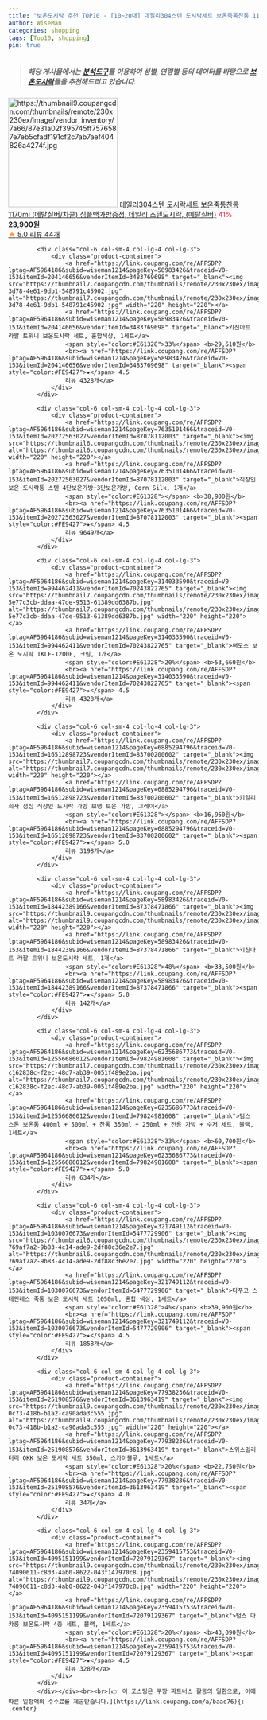 ```yaml
---
title: "보온도시락 추천 TOP10 - [10~20대] 데일리304스텐 도시락세트 보온죽통찬통 1170ml (메탈실버/차콜) 심플백가방증정, 데일리 스텐도시락, (메탈실버)"
author: WiseMan
categories: shopping
tags: [Top10, shopping]
pin: true
---
```


> ##### 해당 게시물에서는 [**분석도구**](https://itemscout.io/)를 이용하여 **성별**, **연령별** 등의 데이터를 바탕으로 [**보온도시락**](https://link.coupang.com/a/baae76)들을 추천해드리고 있습니다.
<div class="container"><div class="row">
            <div class="col-6 col-sm-4 col-lg-4 col-lg-3">
                <div class="product-container">
                    <a href="https://link.coupang.com/re/AFFSDP?lptag=AF5964186&subid=wiseman1214&pageKey=7699122485&traceid=V0-153&itemId=20608747161&vendorItemId=87683289774" target="_blank"><img src="https://thumbnail9.coupangcdn.com/thumbnails/remote/230x230ex/image/vendor_inventory/7a66/87e31a02f395745ff7576587e7eb5cfadf191cf2c7ab7aef404826a4274f.jpg" alt="https://thumbnail9.coupangcdn.com/thumbnails/remote/230x230ex/image/vendor_inventory/7a66/87e31a02f395745ff7576587e7eb5cfadf191cf2c7ab7aef404826a4274f.jpg" width="220" height="220"></a>
                    <a href="https://link.coupang.com/re/AFFSDP?lptag=AF5964186&subid=wiseman1214&pageKey=7699122485&traceid=V0-153&itemId=20608747161&vendorItemId=87683289774" target="_blank">데일리304스텐 도시락세트 보온죽통찬통 1170ml (메탈실버/차콜) 심플백가방증정, 데일리 스텐도시락, (메탈실버)</a>
                    <span style="color:#E61328">41%</span> <b>23,900원</b>
                    <br><a href="https://link.coupang.com/re/AFFSDP?lptag=AF5964186&subid=wiseman1214&pageKey=7699122485&traceid=V0-153&itemId=20608747161&vendorItemId=87683289774" target="_blank"><span style="color:#FE9427">★</span> 5.0
                    리뷰 44개</a>
                </div>
            </div>
            
            <div class="col-6 col-sm-4 col-lg-4 col-lg-3">
                <div class="product-container">
                    <a href="https://link.coupang.com/re/AFFSDP?lptag=AF5964186&subid=wiseman1214&pageKey=58983426&traceid=V0-153&itemId=204146656&vendorItemId=3483769698" target="_blank"><img src="https://thumbnail7.coupangcdn.com/thumbnails/remote/230x230ex/image/retail/images/2018/01/09/10/4/8f09b64d-3d78-4e61-9db1-548791c45902.jpg" alt="https://thumbnail7.coupangcdn.com/thumbnails/remote/230x230ex/image/retail/images/2018/01/09/10/4/8f09b64d-3d78-4e61-9db1-548791c45902.jpg" width="220" height="220"></a>
                    <a href="https://link.coupang.com/re/AFFSDP?lptag=AF5964186&subid=wiseman1214&pageKey=58983426&traceid=V0-153&itemId=204146656&vendorItemId=3483769698" target="_blank">키친아트 라팔 트위니 보온도시락 세트, 혼합색상, 1세트</a>
                    <span style="color:#E61328">33%</span> <b>29,510원</b>
                    <br><a href="https://link.coupang.com/re/AFFSDP?lptag=AF5964186&subid=wiseman1214&pageKey=58983426&traceid=V0-153&itemId=204146656&vendorItemId=3483769698" target="_blank"><span style="color:#FE9427">★</span> 4.5
                    리뷰 4328개</a>
                </div>
            </div>
            
            <div class="col-6 col-sm-4 col-lg-4 col-lg-3">
                <div class="product-container">
                    <a href="https://link.coupang.com/re/AFFSDP?lptag=AF5964186&subid=wiseman1214&pageKey=7635101466&traceid=V0-153&itemId=20272563027&vendorItemId=87078112003" target="_blank"><img src="https://thumbnail6.coupangcdn.com/thumbnails/remote/230x230ex/image/vendor_inventory/c541/3015546dd2ff18f3e94c7e142b5271edc5d50f15d85cc17f63965a506455.jpg" alt="https://thumbnail6.coupangcdn.com/thumbnails/remote/230x230ex/image/vendor_inventory/c541/3015546dd2ff18f3e94c7e142b5271edc5d50f15d85cc17f63965a506455.jpg" width="220" height="220"></a>
                    <a href="https://link.coupang.com/re/AFFSDP?lptag=AF5964186&subid=wiseman1214&pageKey=7635101466&traceid=V0-153&itemId=20272563027&vendorItemId=87078112003" target="_blank">직장인 보온 도시락통 스텐 4단보온가방+3단보온가방, Corn Silk, 1개</a>
                    <span style="color:#E61328"></span> <b>38,900원</b>
                    <br><a href="https://link.coupang.com/re/AFFSDP?lptag=AF5964186&subid=wiseman1214&pageKey=7635101466&traceid=V0-153&itemId=20272563027&vendorItemId=87078112003" target="_blank"><span style="color:#FE9427">★</span> 4.5
                    리뷰 9649개</a>
                </div>
            </div>
            
            <div class="col-6 col-sm-4 col-lg-4 col-lg-3">
                <div class="product-container">
                    <a href="https://link.coupang.com/re/AFFSDP?lptag=AF5964186&subid=wiseman1214&pageKey=314033590&traceid=V0-153&itemId=994462411&vendorItemId=70243822765" target="_blank"><img src="https://thumbnail7.coupangcdn.com/thumbnails/remote/230x230ex/image/retail/images/4284393754544689-5e77c3cb-ddaa-47de-9513-61389dd6387b.jpg" alt="https://thumbnail7.coupangcdn.com/thumbnails/remote/230x230ex/image/retail/images/4284393754544689-5e77c3cb-ddaa-47de-9513-61389dd6387b.jpg" width="220" height="220"></a>
                    <a href="https://link.coupang.com/re/AFFSDP?lptag=AF5964186&subid=wiseman1214&pageKey=314033590&traceid=V0-153&itemId=994462411&vendorItemId=70243822765" target="_blank">써모스 보온 도시락 TKLF-1200F, 크림, 1개</a>
                    <span style="color:#E61328">20%</span> <b>53,660원</b>
                    <br><a href="https://link.coupang.com/re/AFFSDP?lptag=AF5964186&subid=wiseman1214&pageKey=314033590&traceid=V0-153&itemId=994462411&vendorItemId=70243822765" target="_blank"><span style="color:#FE9427">★</span> 4.5
                    리뷰 4328개</a>
                </div>
            </div>
            
            <div class="col-6 col-sm-4 col-lg-4 col-lg-3">
                <div class="product-container">
                    <a href="https://link.coupang.com/re/AFFSDP?lptag=AF5964186&subid=wiseman1214&pageKey=6885294796&traceid=V0-153&itemId=16512898723&vendorItemId=83700200602" target="_blank"><img src="https://thumbnail7.coupangcdn.com/thumbnails/remote/230x230ex/image/vendor_inventory/0fff/2d8d60d6b62ce5ca1fcabff48d218d123a76a6d5766a81122a87ba6a5230.jpg" alt="https://thumbnail7.coupangcdn.com/thumbnails/remote/230x230ex/image/vendor_inventory/0fff/2d8d60d6b62ce5ca1fcabff48d218d123a76a6d5766a81122a87ba6a5230.jpg" width="220" height="220"></a>
                    <a href="https://link.coupang.com/re/AFFSDP?lptag=AF5964186&subid=wiseman1214&pageKey=6885294796&traceid=V0-153&itemId=16512898723&vendorItemId=83700200602" target="_blank">키알리 회사 점심 직장인 도시락 가방 보냉 보온 가방, 그레이</a>
                    <span style="color:#E61328"></span> <b>16,950원</b>
                    <br><a href="https://link.coupang.com/re/AFFSDP?lptag=AF5964186&subid=wiseman1214&pageKey=6885294796&traceid=V0-153&itemId=16512898723&vendorItemId=83700200602" target="_blank"><span style="color:#FE9427">★</span> 5.0
                    리뷰 3198개</a>
                </div>
            </div>
            
            <div class="col-6 col-sm-4 col-lg-4 col-lg-3">
                <div class="product-container">
                    <a href="https://link.coupang.com/re/AFFSDP?lptag=AF5964186&subid=wiseman1214&pageKey=58983426&traceid=V0-153&itemId=18442389166&vendorItemId=87378471866" target="_blank"><img src="https://thumbnail9.coupangcdn.com/thumbnails/remote/230x230ex/image/vendor_inventory/f14f/23219de34a5a10d0b08d8c92fe572113530431ba72df28c5c12a7e474920.jpg" alt="https://thumbnail9.coupangcdn.com/thumbnails/remote/230x230ex/image/vendor_inventory/f14f/23219de34a5a10d0b08d8c92fe572113530431ba72df28c5c12a7e474920.jpg" width="220" height="220"></a>
                    <a href="https://link.coupang.com/re/AFFSDP?lptag=AF5964186&subid=wiseman1214&pageKey=58983426&traceid=V0-153&itemId=18442389166&vendorItemId=87378471866" target="_blank">키친아트 라팔 트위니 보온도시락 세트, 1개</a>
                    <span style="color:#E61328">48%</span> <b>33,500원</b>
                    <br><a href="https://link.coupang.com/re/AFFSDP?lptag=AF5964186&subid=wiseman1214&pageKey=58983426&traceid=V0-153&itemId=18442389166&vendorItemId=87378471866" target="_blank"><span style="color:#FE9427">★</span> 5.0
                    리뷰 142개</a>
                </div>
            </div>
            
            <div class="col-6 col-sm-4 col-lg-4 col-lg-3">
                <div class="product-container">
                    <a href="https://link.coupang.com/re/AFFSDP?lptag=AF5964186&subid=wiseman1214&pageKey=6235686773&traceid=V0-153&itemId=12556686012&vendorItemId=79824981608" target="_blank"><img src="https://thumbnail7.coupangcdn.com/thumbnails/remote/230x230ex/image/retail/images/1057283479318306-c162838c-f2ec-48d7-ab39-0051f489e2ba.jpg" alt="https://thumbnail7.coupangcdn.com/thumbnails/remote/230x230ex/image/retail/images/1057283479318306-c162838c-f2ec-48d7-ab39-0051f489e2ba.jpg" width="220" height="220"></a>
                    <a href="https://link.coupang.com/re/AFFSDP?lptag=AF5964186&subid=wiseman1214&pageKey=6235686773&traceid=V0-153&itemId=12556686012&vendorItemId=79824981608" target="_blank">텀스 스톤 보온통 400ml + 500ml + 찬통 350ml + 250ml + 전용 가방 + 수저 세트, 블랙, 1세트</a>
                    <span style="color:#E61328">33%</span> <b>60,700원</b>
                    <br><a href="https://link.coupang.com/re/AFFSDP?lptag=AF5964186&subid=wiseman1214&pageKey=6235686773&traceid=V0-153&itemId=12556686012&vendorItemId=79824981608" target="_blank"><span style="color:#FE9427">★</span> 5.0
                    리뷰 634개</a>
                </div>
            </div>
            
            <div class="col-6 col-sm-4 col-lg-4 col-lg-3">
                <div class="product-container">
                    <a href="https://link.coupang.com/re/AFFSDP?lptag=AF5964186&subid=wiseman1214&pageKey=321749112&traceid=V0-153&itemId=1030076673&vendorItemId=5477729906" target="_blank"><img src="https://thumbnail6.coupangcdn.com/thumbnails/remote/230x230ex/image/retail/images/210254766857745-769af7a2-9b83-4c14-ade9-2df88c36e2e7.jpg" alt="https://thumbnail6.coupangcdn.com/thumbnails/remote/230x230ex/image/retail/images/210254766857745-769af7a2-9b83-4c14-ade9-2df88c36e2e7.jpg" width="220" height="220"></a>
                    <a href="https://link.coupang.com/re/AFFSDP?lptag=AF5964186&subid=wiseman1214&pageKey=321749112&traceid=V0-153&itemId=1030076673&vendorItemId=5477729906" target="_blank">타푸코 스테인레스 죽통 보온 도시락 세트 1050ml, 혼합 색상, 1세트</a>
                    <span style="color:#E61328">4%</span> <b>39,900원</b>
                    <br><a href="https://link.coupang.com/re/AFFSDP?lptag=AF5964186&subid=wiseman1214&pageKey=321749112&traceid=V0-153&itemId=1030076673&vendorItemId=5477729906" target="_blank"><span style="color:#FE9427">★</span> 4.5
                    리뷰 1858개</a>
                </div>
            </div>
            
            <div class="col-6 col-sm-4 col-lg-4 col-lg-3">
                <div class="product-container">
                    <a href="https://link.coupang.com/re/AFFSDP?lptag=AF5964186&subid=wiseman1214&pageKey=77938236&traceid=V0-153&itemId=251908576&vendorItemId=3613963419" target="_blank"><img src="https://thumbnail9.coupangcdn.com/thumbnails/remote/230x230ex/image/retail/images/2018/04/04/17/4/50db75e6-0c73-418b-b1a2-ca90ada3c555.jpg" alt="https://thumbnail9.coupangcdn.com/thumbnails/remote/230x230ex/image/retail/images/2018/04/04/17/4/50db75e6-0c73-418b-b1a2-ca90ada3c555.jpg" width="220" height="220"></a>
                    <a href="https://link.coupang.com/re/AFFSDP?lptag=AF5964186&subid=wiseman1214&pageKey=77938236&traceid=V0-153&itemId=251908576&vendorItemId=3613963419" target="_blank">스위스밀리터리 OKK 보온 도시락 세트 350ml, 스카이블루, 1세트</a>
                    <span style="color:#E61328">20%</span> <b>22,750원</b>
                    <br><a href="https://link.coupang.com/re/AFFSDP?lptag=AF5964186&subid=wiseman1214&pageKey=77938236&traceid=V0-153&itemId=251908576&vendorItemId=3613963419" target="_blank"><span style="color:#FE9427">★</span> 4.0
                    리뷰 34개</a>
                </div>
            </div>
            
            <div class="col-6 col-sm-4 col-lg-4 col-lg-3">
                <div class="product-container">
                    <a href="https://link.coupang.com/re/AFFSDP?lptag=AF5964186&subid=wiseman1214&pageKey=2359415753&traceid=V0-153&itemId=4095151199&vendorItemId=72079129367" target="_blank"><img src="https://thumbnail9.coupangcdn.com/thumbnails/remote/230x230ex/image/retail/images/2453260474167286-74090611-c8d3-4ab0-8622-043f147970c8.jpg" alt="https://thumbnail9.coupangcdn.com/thumbnails/remote/230x230ex/image/retail/images/2453260474167286-74090611-c8d3-4ab0-8622-043f147970c8.jpg" width="220" height="220"></a>
                    <a href="https://link.coupang.com/re/AFFSDP?lptag=AF5964186&subid=wiseman1214&pageKey=2359415753&traceid=V0-153&itemId=4095151199&vendorItemId=72079129367" target="_blank">텀스 마카롱 보온도시락 4종 세트, 블랙, 1세트</a>
                    <span style="color:#E61328">20%</span> <b>43,090원</b>
                    <br><a href="https://link.coupang.com/re/AFFSDP?lptag=AF5964186&subid=wiseman1214&pageKey=2359415753&traceid=V0-153&itemId=4095151199&vendorItemId=72079129367" target="_blank"><span style="color:#FE9427">★</span> 4.5
                    리뷰 328개</a>
                </div>
            </div>
            </div></div><br><br>[👉 이 포스팅은 쿠팡 파트너스 활동의 일환으로, 이에 따른 일정액의 수수료를 제공받습니다.](https://link.coupang.com/a/baae76){: .center}